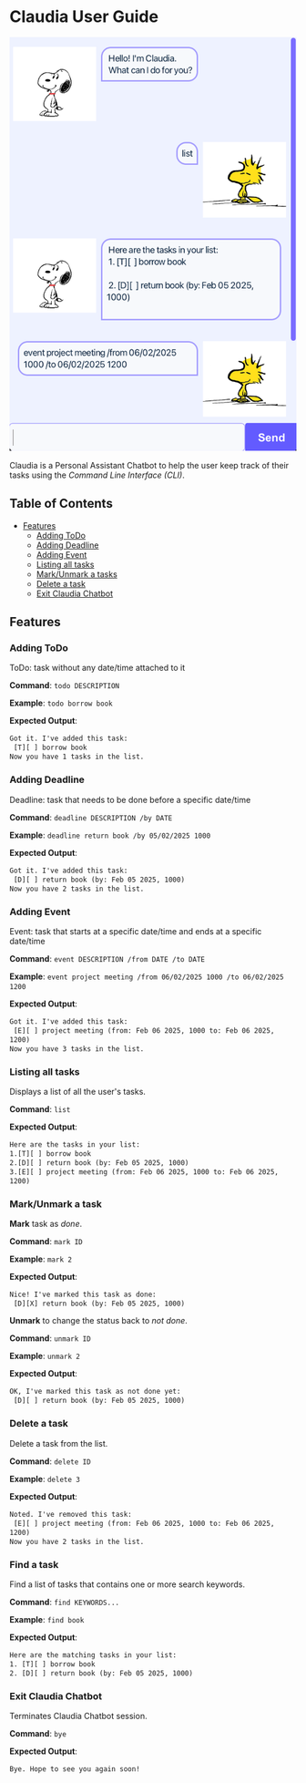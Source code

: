 # Claudia User Guide

![Claudia Chatbot](/docs/Claudia_Chatbot.png)

Claudia is a Personal Assistant Chatbot to help the user keep track of their tasks using the *Command Line Interface (CLI)*.

## Table of Contents

- [Features](#features)
   - [Adding ToDo](#adding-todo)
   - [Adding Deadline](#adding-deadline)
   - [Adding Event](#adding-todo)
   - [Listing all tasks](#listing-all-tasks)
   - [Mark/Unmark a tasks](#markunmark-a-task)
   - [Delete a task](#delete-a-task)
   - [Exit Claudia Chatbot](#exit-claudia-chatbot)

## Features

### Adding ToDo

ToDo: task without any date/time attached to it

**Command**: `todo DESCRIPTION`

**Example**: `todo borrow book`

**Expected Output**:
```
Got it. I've added this task:
 [T][ ] borrow book
Now you have 1 tasks in the list.
```

### Adding Deadline

Deadline: task that needs to be done before a specific date/time

**Command**: `deadline DESCRIPTION /by DATE`

**Example**: `deadline return book /by 05/02/2025 1000`

**Expected Output**:
```
Got it. I've added this task:
 [D][ ] return book (by: Feb 05 2025, 1000)
Now you have 2 tasks in the list.
```

### Adding Event

Event: task that starts at a specific date/time and ends at a specific date/time

**Command**: `event DESCRIPTION /from DATE /to DATE`

**Example**: `event project meeting /from 06/02/2025 1000 /to 06/02/2025 1200`

**Expected Output**:
```
Got it. I've added this task:
 [E][ ] project meeting (from: Feb 06 2025, 1000 to: Feb 06 2025, 1200)
Now you have 3 tasks in the list.
```

### Listing all tasks

Displays a list of all the user's tasks.

**Command**: `list`

**Expected Output**:
```
Here are the tasks in your list:
1.[T][ ] borrow book
2.[D][ ] return book (by: Feb 05 2025, 1000)
3.[E][ ] project meeting (from: Feb 06 2025, 1000 to: Feb 06 2025, 1200)
```

### Mark/Unmark a task

**Mark** task as *done*.

**Command**: `mark ID`

**Example**: `mark 2`

**Expected Output**:
```
Nice! I've marked this task as done:
 [D][X] return book (by: Feb 05 2025, 1000)
```

**Unmark** to change the status back to *not done*.

**Command**: `unmark ID`

**Example**: `unmark 2`

**Expected Output**:
```
OK, I've marked this task as not done yet:
 [D][ ] return book (by: Feb 05 2025, 1000)
```

### Delete a task

Delete a task from the list.

**Command**: `delete ID`

**Example**: `delete 3`

**Expected Output**:
```
Noted. I've removed this task:
 [E][ ] project meeting (from: Feb 06 2025, 1000 to: Feb 06 2025, 1200)
Now you have 2 tasks in the list.
```

### Find a task

Find a list of tasks that contains one or more search keywords.

**Command**: `find KEYWORDS...`

**Example**: `find book`

**Expected Output**:
```
Here are the matching tasks in your list:
1. [T][ ] borrow book
2. [D][ ] return book (by: Feb 05 2025, 1000)
```

### Exit Claudia Chatbot

Terminates Claudia Chatbot session.

**Command**: `bye`

**Expected Output**:
```
Bye. Hope to see you again soon!
```